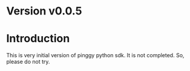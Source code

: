 # Version v0.0.5

# Introduction
This is very initial version of pinggy python sdk. It is not completed. So, please do not try.

